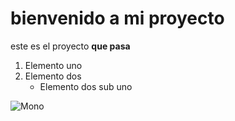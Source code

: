 # bienvenido a mi proyecto

este es el proyecto
**que pasa**

1. Elemento uno
2. Elemento dos
    * Elemento dos sub uno

![Mono](http://s1.1zoom.me/big0/100/Monkeys_Cubs_White_488290.jpg)